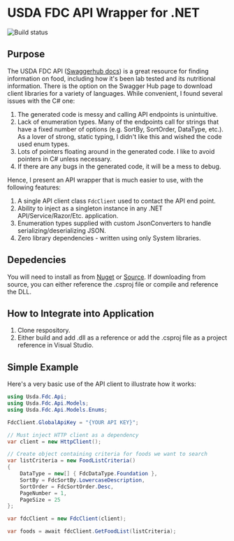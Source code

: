 # USDA FDC API Wrapper for .NET
![Build status](https://img.shields.io/github/actions/workflow/status/zanway578/usda-fdc-api-dotnet/dotnet.yml?branch=main)
## Purpose
The USDA FDC API ([Swaggerhub docs](https://app.swaggerhub.com/apis/fdcnal/food-data_central_api/1.0.1)) is a great resource for finding information on food, including how it's been lab tested and its nutritional information. There is the option on the Swagger Hub page to download client libraries for a variety of languages. While convenient, I found several issues with the C# one:
1. The generated code is messy and calling API endpoints is unintuitive.
2. Lack of enumeration types. Many of the endpoints call for strings that have a fixed number of options (e.g. SortBy, SortOrder, DataType, etc.). As a lover of strong, static typing, I didn't like this and wished the code used enum types.
3. Lots of pointers floating around in the generated code. I like to avoid pointers in C# unless necessary.
4. If there are any bugs in the generated code, it will be a mess to debug.

Hence, I present an API wrapper that is much easier to use, with the following features:
1. A single API client class `FdcClient` used to contact the API end point.
2. Ability to inject as a singleton instance in any .NET API/Service/Razor/Etc. application.
3. Enumeration types supplied with custom JsonConverters to handle serializing/deserializing JSON.
4. Zero library dependencies - written using only System libraries. 

## Depedencies
You will need to install as from [Nuget](https://www.nuget.org/packages/Zanway578.Usda.Fdc.Api/1.0.0) or [Source](https://github.com/zanway578/usda-fdc-api-dotnet). If downloading from source, you can either reference the .csproj file or compile and reference the DLL.

## How to Integrate into Application
1. Clone respository.
2. Either build and add .dll as a reference or add the .csproj file as a project reference in Visual Studio.

## Simple Example
Here's a very basic use of the API client to illustrate how it works:
``` csharp
using Usda.Fdc.Api;
using Usda.Fdc.Api.Models;
using Usda.Fdc.Api.Models.Enums;

FdcClient.GlobalApiKey = "{YOUR API KEY}";

// Must inject HTTP client as a dependency
var client = new HttpClient();

// Create object containing criteria for foods we want to search
var listCriteria = new FoodListCriteria()
{
    DataType = new[] { FdcDataType.Foundation },
    SortBy = FdcSortBy.LowercaseDescription,
    SortOrder = FdcSortOrder.Desc,
    PageNumber = 1,
    PageSize = 25
};

var fdcClient = new FdcClient(client);

var foods = await fdcClient.GetFoodList(listCriteria);
```
